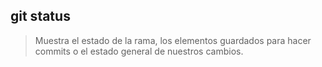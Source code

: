 ## git status
> Muestra el estado de la rama, los elementos guardados para hacer  commits o el estado general de nuestros cambios.
